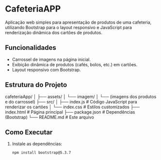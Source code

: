 # CafeteriaAPP

Aplicação web simples para apresentação de produtos de uma cafeteria, utilizando Bootstrap para o layout responsivo e JavaScript para renderização dinâmica dos cartões de produtos.

## Funcionalidades

- Carrossel de imagens na página inicial.
- Exibição dinâmica de produtos (cafés, bolos, etc.) em cartões.
- Layout responsivo com Bootstrap.

## Estrutura do Projeto

cafeteriaApp/ │ ├── assets/ │ └── imagem/ │ └── (imagens dos produtos e do carrossel) ├── src/ │ ├── index.js # Código JavaScript para renderizar os cartões │ └── index.css # Estilos customizados ├── index.html # Página principal ├── package.json # Dependências (Bootstrap) └── README.md # Este arquivo

## Como Executar

1. Instale as dependências:
   ```sh
   npm install bootstrap@5.3.7
